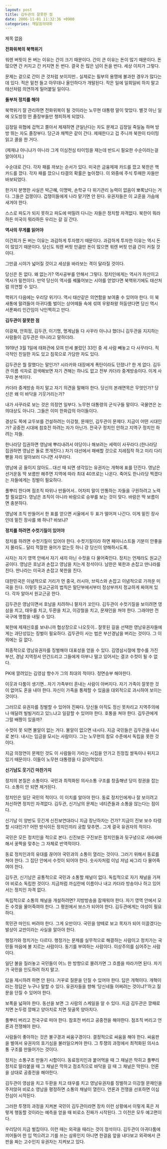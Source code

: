 ```yaml
---
layout: post
title: 김두관의 잘못한 점
date: 2006-11-01 11:32:36 +0900
categories: 깨달음의대화
---
```

 제목 없음 

**전화위복의 북핵위기**

워렌 버핏이 돈 버는 이유는 간이 크기 때문이다. 간이 큰 이유는 돈이 많기 때문이다. 돈 많으면 간 커지고 간 커지면 돈 번다. 결국 돈 많은 넘이 돈을 번다. 세상 이치가 그렇다. 

문제는 겉으로 간이 큰 것처럼 보이지만.. 실제로는 필부의 용맹에 불과한 경우가 많다는 데 있다. 적은 밑천 들고 아무데나 올인하다가 개털된다. 작은 일에 일희일비 하지 말고 태산처럼 의연하게 밀어붙일 일이다. 

**돌부처 정치를 해야** 

북핵위기 잘 관리하면 전화위복이 될 것이라는 노무현 대통령 말이 맞았다. 별것 아닌 일에 오도방정 떤 졸장부들만 챙피하게 되었다. 

김정일 위협에 겁먹고 쫄아서 제재하면 큰일난다는 자도 문제고 김정일 죽일놈 하며 방방 뛰는 자도 졸장부다. 당근과 채찍은 같이 간다. 제재한다고 겁 주니까 북한이 타이밍 읽고 콜을 한 거다. 

(제재냐 아니냐가 아니라 그게 이심전심 타이밍을 재는데 반드시 필요한 수순이라는걸 알아야지.)

수순대로 간다. 각자 패를 까보는 순서가 있다. 미국은 금융제재 카드를 깠고 북한은 핵 카드를 깠다. 각자 패를 깠으니 타결의 확률은 높아졌다. 이 와중에 주식 투매한 자들만 바보되었다. 

한가지 분명한 사실은 박근혜, 이명박, 손학규 다 위기관리 능력이 없음이 뽀록났다는 거다. 그들은 겁쟁이다. 겁쟁이들에게 나라 맡기면 안 된다. 유권자들은 이 교훈을 가슴에 새겨야 한다. 

스스로 파도가 되지 못하고 파도에 떠밀려 다니는 자들은 정치할 자격없다. 북한이 뭐라하든 미국이 뭐라하든 우리는 갈 길 간다. 

**역사의 무게를 읽어야** 

이건희가 돈 버는 이유는 과감하게 투자했기 때문이다. 과감하게 투자한 이유는 역시 돈이 많았기 때문이다. 당신도 워렌 버핏 만큼만 돈이 많으면 워렌 버핏 만큼 간이 커질 것이다. 

그만큼 시야가 넓어질 것이고 세상을 바라보는 격이 달라질 것이다. 

당신은 돈 없다. 왜 없는가? 역사공부를 안해서 그렇다. 정치인에게는 역사가 자산이고 역사가 밑천이다. 만약 당신이 역사를 꿰뚫어보는 시야를 얻었다면 북핵위기에도 태산처럼 의연할 수 있다. 

핵위기 다음에는 우리당 위기다. 역시 태산같은 의연함을 보여줄 수 있어야 한다. 이 북새통에 말려들어 아귀다툼 벌이는 상어떼들 속에 섞여 우왕좌왕 허둥댄다면 당신 역시 서푼짜리 인간임이 낙인찍히고 만다. 

**김두관이 잘못한 점**

이광재, 안희정, 김두관, 이기명, 명계남들 다 사꾸라 아니냐 했더니 김두관을 지지하는 사람들이 김두관은 아니라고 말하더라. 

1919년 3월 1일에 태화관에 모여 만세 불렀던 33인 중 세 사람 빼놓고 다 사꾸라다. 적극적인 친일한 자도 있고 침묵으로 가담한 자도 있다. 

김두관은 뭘 잘했다는 말인가? 시라카와 대장에게 폭탄이라도 던졌나? 한 게 없다. 김두관 이름 석자로 검색해보면 자기 견해는 하나도 없고 전부 카더라 중계방송이다. 이게 사꾸라 본색이다.

카더라 중계방송 하지 말고 자기 의견을 말해야 한다. 당신의 본래면목은 무엇인가? 당신은 왜 이 바닥을 기웃거리는가? 

내가 사꾸라로 보는 것은 의정연 일부다. 노무현 대통령의 군식구들 말이다. 국물연은 논의대상도 아니다. 그들은 이미 한화갑의 아이들이다. 

경상도 쪽에 교두보를 건설하려는 이강철, 문재인, 김두관이 문제다. 지금이 어떤 시대인가? 공중전 시대에 참호전 하려는 자가 아닌가. 전국구 정치인 안하고 지역구 정치인 하려는 자들. 

한나라당 집권하면 영남에 뿌리내려서 야당이나 해보려는 세력이 사꾸라다.(한나라당 집권하면 영남은 둘로 쪼개진다.) 차기 대선에서 패배할 것으로 지레짐작 하고 미리 다리 뻗을 자리 알아보러 다니면 사꾸라다.

영남에 공 들이지 않아도.. 대선 때 되면 생각있는 유권자는 개혁에 표를 던진다. 영남은 선거운동 딱 보름만 해주면 지역에 따라 최대 40프로는 나온다. 죽어도 한나라당 찍겠다는 자들에게는 징벌이 필요하다. 

풀뿌리 한다며 점조직 따위나 만들어서.. 어차피 말이 안통하는 자들을 구원하려고 노력할 필요없다. 영남은 조직이 아니라 바람으로 승부를 보는 것이 맞다. 바람은 딱 보름이면 충분하다. 

영남에 조직 만들어서 한 표를 얻으면 서울에서 두 표가 떨어져 나간다. 이게 밑진 장사인데 밑진 장사를 왜 하나? 바보냐? 

**정치를 하려면 수컷기질이 있어야** 

정치를 하려면 수컷기질이 있어야 한다. 수컷기질이라 하면 페미니스트들 기분이 안좋을지 몰라도.. 달리 적절한 용어가 없는듯 하니 걍 당신이 양해하시도록. 

사자는 자기 영역 안에서 자기 새끼 아닌 수컷을 다 물어죽인다. 정치는 언제라도 원교근공이다. 영남은 호남과 손잡고 영남을 치는게 정석이다. 남한은 북한과 손잡고 딴나라를 친다. 딴나라는 미국과 손잡고 북한을 친다. 

대한민국은 이념적으로 거리가 먼 중국, 러시아, 브릭스와 손잡고 이념적으로 가까운 미국을 친다. 이렇듯 원교근공의 법칙은 말단부에서부터 정상부까지 정교하게 짜여져 있다. 각자 알아서 원교근공 한다.

김두관은 영남이면서 호남을 치려하니 팔자가 꼬인다. 김두관이 수컷기질을 보이려면 영삼을 치고, 태우를 치고, 두환을 치고, 이강철을 치고, 문재인을 쳐야 한다. 그래야만 전국구에 명함을 내밀 수 있다. 

북한에 제재신호를 보내니까 협상장으로 나오듯이.. 잘못된 길을 선택한 영남유권자들에게는 과단성있는 징벌이 필요하다. 김두관이 사는 법은 부산경남을 버리는 것이다. 그 이외에는 길 없다.

최종적으로 영남유권자를 징벌해야 대표성을 얻을 수 있다. 김영삼시절에 향수를 가진 부산, 경남 지역정서 안건드리고 그들에게 아부나 떨고 있어서는 결코 수컷이 될 수 없다. 

PK에 깔려있는 김영삼 향수가 그의 최대의 적이다. 정면승부 해야한다. 

이웃과 다툼이 생기면.. 자기 가족부터 혼내는 사람이 아버지다. 자기 가족이 잘못한 것이 없어도 혼을 내야 한다. 자신이 가족을 통제할 수 있음을 대외적으로 과시하여 보이는 것이다. 

그러므로 유권자를 징벌할 수 있어야 진짜다. 당신들 아직도 정신 못차리고 지역주의에나 매달려 빌빌거리고 있느냐고 일갈할 수 있어야 한다. 호통을 쳐야 한다. 김두관에게 그럴 배짱이 있을까?

수컷이 못 되면 불알이 없는 거다. 불알이 없으면 내시다. 지금 국민들은 김두관을 내시로 본다. 내시는 임금을 모시는 사람이다. 그는 노무현의 참모 수준에서 독립을 못한 것이다. 

지금 의정연이 문제인 것도 이 사람들이 가라는 시집을 안가고 친정집 쌀독이나 뒤지고 있기 때문이다. 이들이 노무현 대통령을 다 갉아먹었다. 

**신기남도 웃기긴 마찬가지**

정치의 본질은 소통이다. 국민과 최적화된 의사소통 구조를 창출해낸 당이 정권을 잡는다. 소통이 안 되면 제거된다. 

정치인은 일단 국민의 적이다. 이 이치를 알아야 한다. 동료 정치인에게나 잘 보이려고 처신하면 정치인 자격없다. 김두관, 신기남의 문제는 네티즌들과 소통을 않는다는 점이다. 

신기남 이 양반도 웃긴게 신진보연대라니 지금 장난하자는 건가? 지금이 진보 보수 타령할 시대인가? 어떤 방식이든 정치인끼리 궁합 맞추면.. 그게 결국 유권자의 적이다. 

국민은 모든 정치인을 적으로 본다. 신진보든 구진보든 정치인들과 뒷구녕으로 사바사바 해서 꿍짝을 맞추는 그 자체로 반역적이다. 

동료 정치인과의 유대를 끊어야 국민과의 소통이 열리는 것이다. 그러기 위해서 동료를 쳐야 한다. 그 집단 안에서 수컷이 되어야 한다. 숫사자처럼 이넘 저넘 싸그리 다 물어죽여야 한다. 

김두관, 신기남은 공통적으로 국민과 소통할 채널이 없다. 독립적으로 자기 채널을 가져야 비로소 독립한 것이다. 지금처럼 까십란에 이름이나 내고 카더라 방송이나 하고 있어서는 정치인 자격 없다. 

독립적으로 소통의 채널을 개설하려면? 지방방송을 잠재워야 한다. 자기 영역 안에서 모든 수컷을 물어죽여야 한다. 그 평원에서 보스가 되어야 한다. 김두관에게는 야성이 필요하다. 

목민관 마인드 버려야 한다. 그게 오만이다. 국민을 양떼로 보고 목자가 되어 이끌겠다는 발상이 교만이라는 사실을 알아야 한다. 

행정가와 정치가는 다르다. 행정가는 문제를 실무적으로 해결하는 사람이고 정치가는 국민들 마음에 불 지르는 사람이다. 동기를 부여하는 사람이다. 이상주의를 심어주는 사람이다. 

일단 불을 질러놓고 국민들이 어느 한 방향으로 몰려가면 그 흐름을 따라가면 된다. 자기가 국민을 인도하려 하지 말고. 

답을 제시하려 하면 안 된다. 거꾸로 질문을 던질 수 있어야 한다. 답은 개혁이다. 개혁이라는 정답은 누구나 말할 수 있다. 유권자들을 향해 ‘당신네들 어쩌려는 것이냐?’하고 질문을 던질 수 있어야 한다.

보폭을 넓혀야 한다. 동선을 보면 그 사람의 스케일을 알 수 있다. 지금 김두관은 깡패로 치면 논두렁 깡패고 양아치로 치면 뒷골목 양아치다. 

풀뿌리 버리고 전국구로 떠야 한다. 참호전 버리고 공중전을 해야한다. 점조직 버리고 언론과 전쟁해야 한다.

사람들이 좋아하는 것은 불구경과 싸움구경이다. 결정적으로 싸움을 해야 한다. 싸움판을 벌여서 유권자의 호기심을 불러일으켜야 한다. 그 투쟁의 과정에서 최적화된 의사소통 구조를 만들어가는 것이다. 

정치는 소통구조 만들기 시합이다. 동료정치인과 붙어먹을 때 그 채널은 막히고 풀뿌리정치로 말라붙을 때 그 채널은 막하고 점조직으로 바닥을 길 때 그 채널은 막힌다. 언론을 상대로 공중전을 해야한다. 

김두관이 영삼을 치고 두환을 치고 태우를 치고 영남유권자를 징벌하고 이강철 문재인을 주저앉혀 비로소 영남을 평정하면 소통의 채널이 열린다. 언론과 전쟁을 선포하면 이심전심이 시작된다.

그러한 투쟁의 과정을 지켜본 국민이 김두관이라면 장차 이런 상황에서 이렇게 혹은 저렇게 행동할 것이라는 예측을 얻을 때 비로소 진짜가 시작된다. 그 이전은 모두 예고편이다. 

우리당이 지금 벌집이다. 이런 때는 외곽을 때리는 것이 정석이다. 김두관이 아귀다툼에 끼어들어 한 입 먹으려고 기를 쓰는 삼류인지 아니면 한걸음 앞을 내다보고 외곽에서 큰 판을 짜는 고수인지 유권자는 지켜보고 있다.